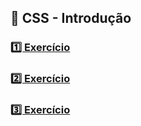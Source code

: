 ## 🌱 CSS - Introdução

### [1️⃣ Exercício](exercicio-1)

### [2️⃣ Exercício](exercicio-2)

### [3️⃣ Exercício](exercicio-3)
